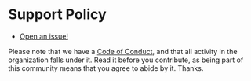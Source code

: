 # Support Policy

- [Open an issue!](https://github.com/risadams/update-md-rss/issues/new)

Please note that we have a [Code of Conduct](CODE_OF_CONDUCT.md), and that all activity in the organization falls under it. Read it before you contribute, as being part of this community means that you agree to abide by it. Thanks.
